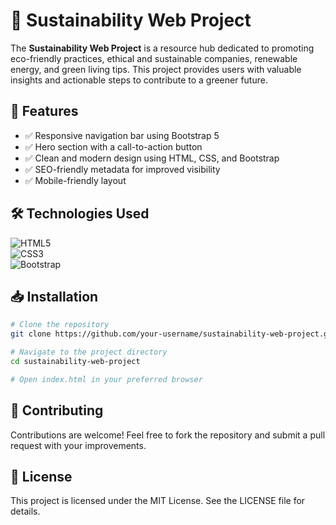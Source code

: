 # 🌿 Sustainability Web Project

The **Sustainability Web Project** is a resource hub dedicated to promoting eco-friendly practices, ethical and sustainable companies, renewable energy, and green living tips. This project provides users with valuable insights and actionable steps to contribute to a greener future.

## 🚀 Features
- ✅ Responsive navigation bar using Bootstrap 5
- ✅ Hero section with a call-to-action button
- ✅ Clean and modern design using HTML, CSS, and Bootstrap
- ✅ SEO-friendly metadata for improved visibility
- ✅ Mobile-friendly layout

## 🛠 Technologies Used
![HTML5](https://img.shields.io/badge/-HTML5-E34F26?style=flat&logo=html5&logoColor=white)  
![CSS3](https://img.shields.io/badge/-CSS3-1572B6?style=flat&logo=css3&logoColor=white)  
![Bootstrap](https://img.shields.io/badge/-Bootstrap-563D7C?style=flat&logo=bootstrap&logoColor=white)

## 📥 Installation
```bash
# Clone the repository
git clone https://github.com/your-username/sustainability-web-project.git

# Navigate to the project directory
cd sustainability-web-project

# Open index.html in your preferred browser
```

## 🤝 Contributing
Contributions are welcome! Feel free to fork the repository and submit a pull request with your improvements.

## 📜 License
This project is licensed under the MIT License. See the LICENSE file for details.
